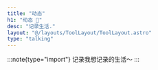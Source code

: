 ```yaml
---
title: "动态"
h1: "动态 🥫"
desc: "记录生活."
layout: "@/layouts/ToolLayout/ToolLayout.astro"
type: "talking"
---
```


:::note{type="import"}
记录我想记录的生活～
:::
